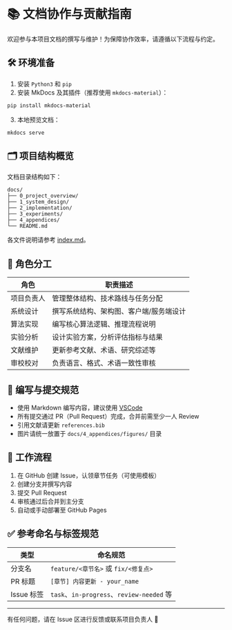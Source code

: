 # 📚 文档协作与贡献指南

欢迎参与本项目文档的撰写与维护！为保障协作效率，请遵循以下流程与约定。

## 🛠 环境准备

1. 安装 `Python3` 和 `pip`
2. 安装 MkDocs 及其插件（推荐使用 `mkdocs-material`）：

```bash
pip install mkdocs-material
```

3. 本地预览文档：

```bash
mkdocs serve
```

## 🗂 项目结构概览

文档目录结构如下：

```
docs/
├── 0_project_overview/
├── 1_system_design/
├── 2_implementation/
├── 3_experiments/
├── 4_appendices/
└── README.md
```

各文件说明请参考 [index.md](./index.md)。

## 👤 角色分工

| 角色 | 职责描述 |
|------|----------|
| 项目负责人 | 管理整体结构、技术路线与任务分配 |
| 系统设计 | 撰写系统结构、架构图、客户端/服务端设计 |
| 算法实现 | 编写核心算法逻辑、推理流程说明 |
| 实验分析 | 设计实验方案，分析评估指标与结果 |
| 文献维护 | 更新参考文献、术语、研究综述等 |
| 审校校对 | 负责语言、格式、术语一致性审核 |

## 📝 编写与提交规范

- 使用 Markdown 编写内容，建议使用 [VSCode](https://code.visualstudio.com/)
- 所有提交通过 PR（Pull Request）完成，合并前需至少一人 Review
- 引用文献请更新 `references.bib`
- 图片请统一放置于 `docs/4_appendices/figures/` 目录

## 🔁 工作流程

1. 在 GitHub 创建 Issue，认领章节任务（可使用模板）
2. 创建分支并撰写内容
3. 提交 Pull Request
4. 审核通过后合并到主分支
5. 自动或手动部署至 GitHub Pages

## ✅ 参考命名与标签规范

| 类型 | 命名规范 |
|------|----------|
| 分支名 | `feature/<章节名>` 或 `fix/<修复点>` |
| PR 标题 | `[章节] 内容更新 - your_name` |
| Issue 标签 | `task`、`in-progress`、`review-needed` 等 |

---

有任何问题，请在 Issue 区进行反馈或联系项目负责人 🙌
